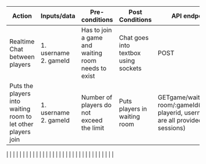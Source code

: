 |Action | Inputs/data | Pre-conditions | Post Conditions | API endpoint|
|-------|-------------|----------------|-----------------|-------------|
|Realtime Chat between players|1. username 2. gameId | Has to join a game and waiting room needs to exist|Chat goes into textbox using sockets|POST| chat/:id|
|Puts the players into waiting room to let other players join|1. username 2. gameId | Number of players do not exceed the limit| Puts players in waiting room | GETgame/waiting-room/:gameId(gameId, playerid, username are all provided via sessions)



|
|
|
|
|
|
|
|
|
|
|
|
|
|
|
|
|
|
|
|
|
|
|
|
|
|
|
|
|
|
|
|
|
